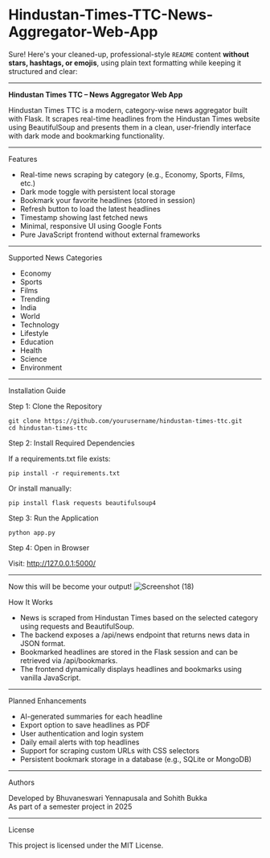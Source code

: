 # Hindustan-Times-TTC-News-Aggregator-Web-App

Sure! Here's your cleaned-up, professional-style `README` content **without stars, hashtags, or emojis**, using plain text formatting while keeping it structured and clear:

---

**Hindustan Times TTC – News Aggregator Web App**

Hindustan Times TTC is a modern, category-wise news aggregator built with Flask. It scrapes real-time headlines from the Hindustan Times website using BeautifulSoup and presents them in a clean, user-friendly interface with dark mode and bookmarking functionality.

---

Features

- Real-time news scraping by category (e.g., Economy, Sports, Films, etc.)
- Dark mode toggle with persistent local storage
- Bookmark your favorite headlines (stored in session)
- Refresh button to load the latest headlines
- Timestamp showing last fetched news
- Minimal, responsive UI using Google Fonts
- Pure JavaScript frontend without external frameworks

---

Supported News Categories

- Economy  
- Sports  
- Films  
- Trending  
- India  
- World  
- Technology  
- Lifestyle  
- Education  
- Health  
- Science  
- Environment  

---

Installation Guide

Step 1: Clone the Repository

```
git clone https://github.com/yourusername/hindustan-times-ttc.git
cd hindustan-times-ttc
```

Step 2: Install Required Dependencies

If a requirements.txt file exists:

```
pip install -r requirements.txt
```

Or install manually:

```
pip install flask requests beautifulsoup4
```

Step 3: Run the Application

```
python app.py
```

Step 4: Open in Browser

Visit: http://127.0.0.1:5000/

---
Now this will be become your output!
![Screenshot (18)](https://github.com/user-attachments/assets/c62b4d21-6381-4301-821f-e454f3b538a5)

How It Works

- News is scraped from Hindustan Times based on the selected category using requests and BeautifulSoup.
- The backend exposes a /api/news endpoint that returns news data in JSON format.
- Bookmarked headlines are stored in the Flask session and can be retrieved via /api/bookmarks.
- The frontend dynamically displays headlines and bookmarks using vanilla JavaScript.

---

Planned Enhancements

- AI-generated summaries for each headline
- Export option to save headlines as PDF
- User authentication and login system
- Daily email alerts with top headlines
- Support for scraping custom URLs with CSS selectors
- Persistent bookmark storage in a database (e.g., SQLite or MongoDB)

---

Authors

Developed by Bhuvaneswari Yennapusala and Sohith Bukka  
As part of a semester project in 2025

---

License

This project is licensed under the MIT License.

